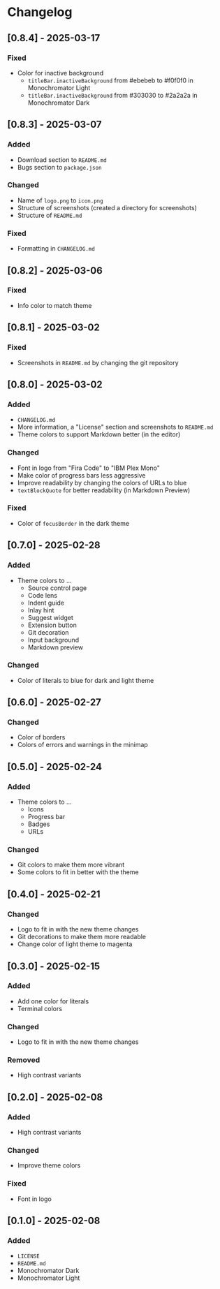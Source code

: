 # Changelog

## [0.8.4] - 2025-03-17

### Fixed

- Color for inactive background
    - `titleBar.inactiveBackground` from #ebebeb to #f0f0f0 in Monochromator Light
    - `titleBar.inactiveBackground` from #303030 to #2a2a2a in Monochromator Dark

## [0.8.3] - 2025-03-07

### Added

- Download section to `README.md`
- Bugs section to `package.json`

### Changed

- Name of `logo.png` to `icon.png`
- Structure of screenshots (created a directory for screenshots)
- Structure of `README.md`

### Fixed

- Formatting in `CHANGELOG.md`

## [0.8.2] - 2025-03-06

### Fixed

- Info color to match theme

## [0.8.1] - 2025-03-02

### Fixed

- Screenshots in `README.md` by changing the git repository

## [0.8.0] - 2025-03-02

### Added

- `CHANGELOG.md`
- More information, a "License" section and screenshots to `README.md`
- Theme colors to support Markdown better (in the editor)

### Changed

- Font in logo from "Fira Code" to "IBM Plex Mono"
- Make color of progress bars less aggressive
- Improve readability by changing the colors of URLs to blue
- `textBlockQuote` for better readability (in Markdown Preview)

### Fixed

- Color of `focusBorder` in the dark theme

## [0.7.0] - 2025-02-28

### Added

- Theme colors to ...
    - Source control page
    - Code lens
    - Indent guide
    - Inlay hint
    - Suggest widget
    - Extension button
    - Git decoration
    - Input background
    - Markdown preview

### Changed

- Color of literals to blue for dark and light theme

## [0.6.0] - 2025-02-27

### Changed

- Color of borders
- Colors of errors and warnings in the minimap

## [0.5.0] - 2025-02-24

### Added

- Theme colors to ...
    - Icons
    - Progress bar
    - Badges
    - URLs

### Changed

- Git colors to make them more vibrant
- Some colors to fit in better with the theme

## [0.4.0] - 2025-02-21

### Changed

- Logo to fit in with the new theme changes
- Git decorations to make them more readable
- Change color of light theme to magenta

## [0.3.0] - 2025-02-15

### Added

- Add one color for literals
- Terminal colors

### Changed

- Logo to fit in with the new theme changes

### Removed

- High contrast variants

## [0.2.0] - 2025-02-08

### Added

- High contrast variants

### Changed

- Improve theme colors

### Fixed

- Font in logo

## [0.1.0] - 2025-02-08

### Added

- `LICENSE`
- `README.md`
- Monochromator Dark
- Monochromator Light
